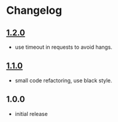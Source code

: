 # Changelog

## [1.2.0]

- use timeout in requests to avoid hangs.

## [1.1.0]

- small code refactoring, use black style.

## 1.0.0

- initial release


[Unreleased]: https://github.com/adbenitez/writefreely-py/compare/v1.2.0...HEAD

[1.2.0]: https://github.com/adbenitez/writefreely-py/compare/v1.1.0...v1.2.0

[1.1.0]: https://github.com/adbenitez/writefreely-py/compare/v1.0.0...v1.1.0
